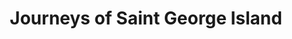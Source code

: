 ---
title: "Journeys of Saint George Island"
url: /eastpoint/journeys-of-saint-george-island/
shop: storage rental
---